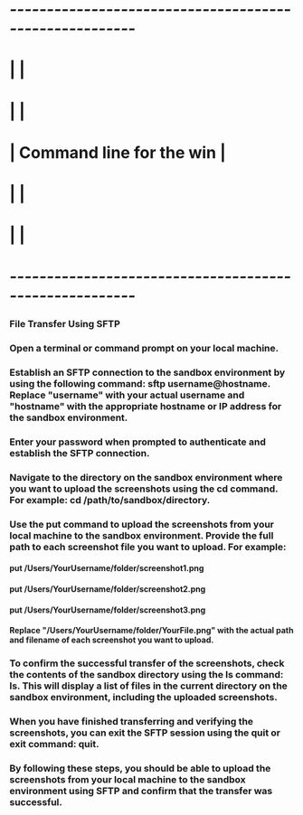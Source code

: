 # *-------------------------------------------------------*
# |							|
# |							|
# |		Command line for the win		|
# |							|
# |							|
# *-------------------------------------------------------*


### File Transfer Using SFTP

### Open a terminal or command prompt on your local machine.

### Establish an SFTP connection to the sandbox environment by using the following command: sftp username@hostname. Replace "username" with your actual username and "hostname" with the appropriate hostname or IP address for the sandbox environment.

### Enter your password when prompted to authenticate and establish the SFTP connection.

### Navigate to the directory on the sandbox environment where you want to upload the screenshots using the cd command. For example: cd /path/to/sandbox/directory.

### Use the put command to upload the screenshots from your local machine to the sandbox environment. Provide the full path to each screenshot file you want to upload. For example:

#### put /Users/YourUsername/folder/screenshot1.png

#### put /Users/YourUsername/folder/screenshot2.png

#### put /Users/YourUsername/folder/screenshot3.png

#### Replace "/Users/YourUsername/folder/YourFile.png" with the actual path and filename of each screenshot you want to upload.

### To confirm the successful transfer of the screenshots, check the contents of the sandbox directory using the ls command: ls. This will display a list of files in the current directory on the sandbox environment, including the uploaded screenshots.

### When you have finished transferring and verifying the screenshots, you can exit the SFTP session using the quit or exit command: quit.

### By following these steps, you should be able to upload the screenshots from your local machine to the sandbox environment using SFTP and confirm that the transfer was successful.

